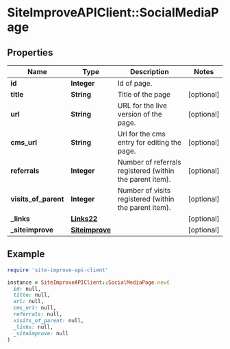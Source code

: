 # SiteImproveAPIClient::SocialMediaPage

## Properties

| Name | Type | Description | Notes |
| ---- | ---- | ----------- | ----- |
| **id** | **Integer** | Id of page. |  |
| **title** | **String** | Title of the page | [optional] |
| **url** | **String** | URL for the live version of the page. | [optional] |
| **cms_url** | **String** | Url for the cms entry for editing the page. | [optional] |
| **referrals** | **Integer** | Number of referrals registered (within the parent item). | [optional] |
| **visits_of_parent** | **Integer** | Number of visits registered (within the parent item). | [optional] |
| **_links** | [**Links22**](Links22.md) |  | [optional] |
| **_siteimprove** | [**Siteimprove**](Siteimprove.md) |  | [optional] |

## Example

```ruby
require 'site-improve-api-client'

instance = SiteImproveAPIClient::SocialMediaPage.new(
  id: null,
  title: null,
  url: null,
  cms_url: null,
  referrals: null,
  visits_of_parent: null,
  _links: null,
  _siteimprove: null
)
```

